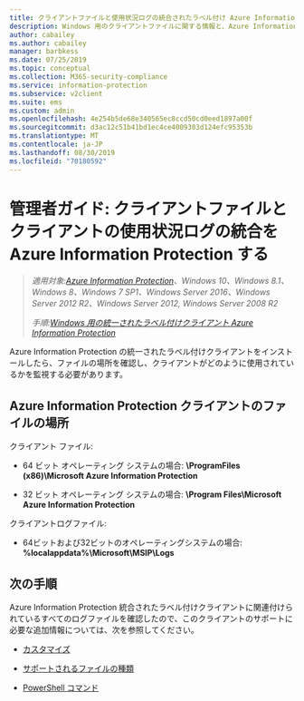 ```yaml
---
title: クライアントファイルと使用状況ログの統合されたラベル付け Azure Information Protection
description: Windows 用のクライアントファイルに関する情報と、Azure Information Protection 統合されたラベル付けクライアントの使用状況ログ。
author: cabailey
ms.author: cabailey
manager: barbkess
ms.date: 07/25/2019
ms.topic: conceptual
ms.collection: M365-security-compliance
ms.service: information-protection
ms.subservice: v2client
ms.suite: ems
ms.custom: admin
ms.openlocfilehash: 4e254b5de68e340565ec8ccd50cd0eed1897a00f
ms.sourcegitcommit: d3ac12c51b41bd1ec4ce4009303d124efc95353b
ms.translationtype: MT
ms.contentlocale: ja-JP
ms.lasthandoff: 08/30/2019
ms.locfileid: "70180592"
---
```

# <a name="admin-guide-azure-information-protection-unified-labeling-client-files-and-client-usage-logging"></a>管理者ガイド: クライアントファイルとクライアントの使用状況ログの統合を Azure Information Protection する

>*適用対象:[Azure Information Protection](https://azure.microsoft.com/pricing/details/information-protection)、Windows 10、Windows 8.1、Windows 8、Windows 7 SP1、Windows Server 2016、Windows Server 2012 R2、Windows Server 2012, Windows Server 2008 R2*
>
> *手順:[Windows 用の統一されたラベル付けクライアント Azure Information Protection](../faqs.md#whats-the-difference-between-the-azure-information-protection-client-and-the-azure-information-protection-unified-labeling-client)*

Azure Information Protection の統一されたラベル付けクライアントをインストールしたら、ファイルの場所を確認し、クライアントがどのように使用されているかを監視する必要があります。

## <a name="file-locations-for-the-azure-information-protection-client"></a>Azure Information Protection クライアントのファイルの場所

クライアント ファイル:   

- 64 ビット オペレーティング システムの場合: **\ProgramFiles (x86)\Microsoft Azure Information Protection**

- 32 ビット オペレーティング システムの場合: **\Program Files\Microsoft Azure Information Protection**

クライアントログファイル:

- 64ビットおよび32ビットのオペレーティングシステムの場合: **%localappdata%\Microsoft\MSIP\Logs**


## <a name="next-steps"></a>次の手順
Azure Information Protection 統合されたラベル付けクライアントに関連付けられているすべてのログファイルを確認したので、このクライアントのサポートに必要な追加情報については、次を参照してください。

- [カスタマイズ](clientv2-admin-guide-customizations.md)

- [サポートされるファイルの種類](clientv2-admin-guide-file-types.md)

- [PowerShell コマンド](clientv2-admin-guide-powershell.md)

